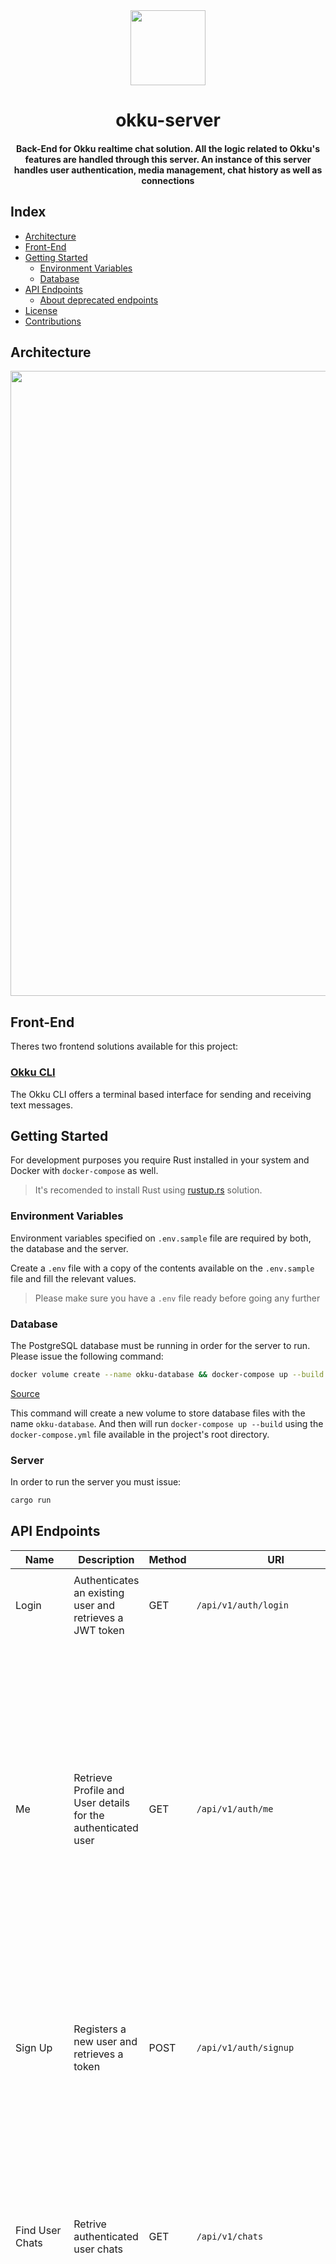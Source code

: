 <div>
  <div align="center" style="display: block; text-align: center;">
    <img src="./docs/images/logo.png" height="120" width="120" />
  </div>
  <h1 align="center">okku-server</h1>
  <h4 align="center">
    Back-End for Okku realtime chat solution. All the logic related
    to Okku's features are handled through this server. An instance
    of this server handles user authentication, media management, chat
    history as well as connections
  </h4>
</div>

## Index

- [Architecture](#architecture)
- [Front-End](#front-end)
- [Getting Started](#getting-started)
  - [Environment Variables](#environment-variables)
  - [Database](#database)
- [API Endpoints](#api-endpoints)
  - [About deprecated endpoints](#about-deprecated-endpoints)
- [License](#license)
- [Contributions](#contributions)

## Architecture

<div align="center" style="display: block; text-align: center;">
  <img src="./docs/images/diagram.png" width="1000" />
</div>

## Front-End

Theres two frontend solutions available for this project:

### [Okku CLI](https://github.com/EstebanBorai/okku-cli)

The Okku CLI offers a terminal based interface for sending and receiving
text messages.

## Getting Started

For development purposes you require Rust installed in your system and
Docker with `docker-compose` as well.

> It's recomended to install Rust using [rustup.rs](https://rustup.rs) solution.

### Environment Variables

Environment variables specified on `.env.sample` file are required by both,
the database and the server.

Create a `.env` file with a copy of the contents available on the `.env.sample`
file and fill the relevant values.

> Please make sure you have a `.env` file ready before going any further

### Database

The PostgreSQL database must be running in order for the server to run.
Please issue the following command:

```sh
docker volume create --name okku-database && docker-compose up --build
```
[Source](./bin/start-docker)

This command will create a new volume to store database files with the name
`okku-database`. And then will run `docker-compose up --build` using the
`docker-compose.yml` file available in the project's root directory.

### Server

In order to run the server you must issue:

```sh
cargo run
```

## API Endpoints

<table>
  <thead>
    <th>Name</th>
    <th>Description</th>
    <th>Method</th>
    <th>URI</th>
    <th>HTTP Headers</th>
    <th>HTTP Req. Body</th>
    <th>HTTP Res. Body</th>
  </thead>
  <tbody>
    <tr>
      <td>Login</td>
      <td>
        Authenticates an existing user and
        retrieves a JWT token
      </td>
      <td>GET</td>
      <td><code>/api/v1/auth/login</code></td>
      <td>
        <ul>
          <li>
            "Authorization: Basic {Base64(user_id:password)}"
          </li>
        </ul>
      </td>
      <td>N/A</td>
      <td>
        <code>
          {
            "token": ":JWT Token"
          }
        </code>
      </td>
    </tr>
    <tr>
      <td>Me</td>
      <td>
        Retrieve Profile and User details for
        the authenticated user
      </td>
      <td>GET</td>
      <td><code>/api/v1/auth/me</code></td>
      <td>
        <ul>
          <li>
            "Authorization: Bearer {Token}"
          </li>
        </ul>
      </td>
      <td>N/A</td>
      <td>
        <code>
          {
            "user": {
              "id": "52933f2f-2a2f-4942-8398-a8aee83569c6",
              "name": "foo"
            },
            "profile": {
              "id": "0bc1eefd-6dd1-48dc-be2d-73c94ba7f984",
              "first_name": null,
              "email": "foobar@okku.com",
              "avatar": null,
              "surname": null,
              "birthday": null,
              "contacts": null,
              "bio": null
            }
          }
        </code>
      </td>
    </tr>
    <tr>
      <td>Sign Up</td>
      <td>
        Registers a new user and retrieves
        a token
      </td>
      <td>POST</td>
      <td><code>/api/v1/auth/signup</code></td>
      <td>N/A</td>
      <td>
        <code>
          {
            "name": "foobar",
            "password": "root",
            "email": "foobar@okku.com"
          }
        </code>
      </td>
      <td>
        <code>
          {
            "token": ":Token",
            "user": {
              "id": "705c0c8f-9fc7-424d-a9c7-edc9df9146e0",
              "name": "foobar"
            }
          }
        </code>
      </td>
    </tr>
    <tr>
      <td>Find User Chats</td>
      <td>
        Retrive authenticated user chats
      </td>
      <td>GET</td>
      <td><code>/api/v1/chats</code></td>
      <td>
        <ul>
          <li>
            "Authorization: Bearer {Token}"
          </li>
        </ul>
      </td>
      <td>N/A</td>
      <td>
        <code>
          {
            "chats": [
              {
                "id": "10c941f5-f2cc-4f74-890b-34ad5c24fadd",
                "participants_ids": [
                  "56851552-eb2b-478b-8401-4abcd6754380",
                  "52933f2f-2a2f-4942-8398-a8aee83569c6"
                ]
              }
            ]
          }
        </code>
      </td>
    </tr>
    <tr>
      <td>Fetch Chat Messages</td>
      <td>
        Retrieve chat's message history
      </td>
      <td>GET</td>
      <td><code>/api/v1/chats/:chat_id/messages</code></td>
      <td>
        <ul>
          <li>
            "Authorization: Bearer {Token}"
          </li>
        </ul>
      </td>
      <td>N/A</td>
      <td>
        <code>
          {
            "messages": [
              {
                "id": "9fee900b-d92e-4e1e-ad35-b2593a7a53cb",
                "body": "Hello world!",
                "chat": {
                  "id": "10c941f5-f2cc-4f74-890b-34ad5c24fadd",
                  "participants_ids": [
                    "56851552-eb2b-478b-8401-4abcd6754380",
                    "52933f2f-2a2f-4942-8398-a8aee83569c6"
                  ]
                },
                "author": {
                  "id": "56851552-eb2b-478b-8401-4abcd6754380",
                  "name": "foobar"
                },
                "created_at": "2021-02-13T02:12:39.235418Z"
              }
            ]
          }
        </code>
      </td>
    </tr>
    <tr>
      <td>Create Chat</td>
      <td>
        Creates a new chat and specify its
        participants
      </td>
      <td>POST</td>
      <td><code>/api/v1/chats</code></td>
      <td>
        <ul>
          <li>
            "Authorization: Bearer {Token}"
          </li>
        </ul>
      </td>
      <td>
        <code>
          {
            "participants_ids": [
              "56851552-eb2b-478b-8401-4abcd6754380",
              "52933f2f-2a2f-4942-8398-a8aee83569c6"
            ]
          }
        </code>
      </td>
      <td>
        <code>
          {
            "id": "10c941f5-f2cc-4f74-890b-34ad5c24fadd",
            "messages": [],
            "participants_ids": [
              "56851552-eb2b-478b-8401-4abcd6754380",
              "52933f2f-2a2f-4942-8398-a8aee83569c6"
            ]
          }
        </code>
      </td>
    </tr>
  </tbody>
</table>

### About deprecated endpoints

If you look closely to domain directory, you will notice that theres
logic available for more features which is not exposed to the API.

These logic includes file management and profile details which used to
be part of a release of this server on a Web Application.

Those features are now deprecated in order to focus on main functionality
before going any further.

This project is part of my learning journey with Rust and implementing this
features helped me understand more how the language works and what it has
to offer.

If you are interested on working on some of these features, from the server
side or the client side, feel free to reach me via an issue I will be happy
to help!

## License

This project is licensed under the MIT license

## Contributions

All contributions are welcome! Feel free to open a pull request or an issue


